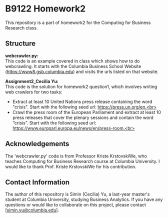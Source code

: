 # B9122 Homework2
This repository is a part of homework2 for the Computing for Business Research class.

## Structure
<strong> webcrawler.py: </strong> <br>
This code is an example covered in class which shows how to do webcrawling. It starts with the Columbia Business School Website (https://www8.gsb.columbia.edu) and visits the urls listed on that website.<br>

<strong> Assignment2_Cecilia Yu: </strong> <br>
This code is the solution for homework2 question1, which involves writing web crawlers for two tasks:
- Extract at least 10 United Nations press release containing the word "crisis". Start with the following seed url: https://press.un.org/en.<br>
- Crawl the press room of the European Parliament and extract at least 10 press releases that cover the plenary sessions and contain the word “crisis”. Start with the following seed url: https://www.europarl.europa.eu/news/en/press-room.<br>

## Acknowledgements
The 'webcrawler.py' code is from Professor Kriste KrstovskiWe, who teaches Computing for Business Research course at Columbia University. I would like to thank Prof. Kriste KrstovskiWe for his contribution.<br>

## Contact Information
The author of this repository is Simin (Cecilia) Yu, a last-year master's student at Columbia University, studying Business Analytics. If you have any questions or would like to collaborate on this project, please contact [simin.yu@columbia.edu].<br>